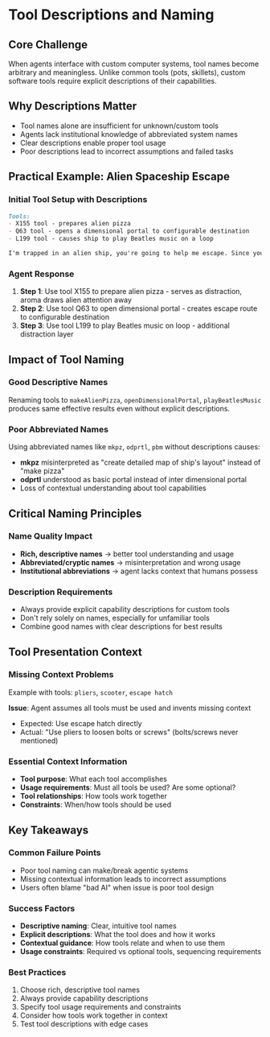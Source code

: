 # Tool Descriptions and Naming

## Core Challenge

When agents interface with custom computer systems, tool names become arbitrary and meaningless. Unlike common tools (pots, skillets), custom software tools require explicit descriptions of their capabilities.

## Why Descriptions Matter

- Tool names alone are insufficient for unknown/custom tools
- Agents lack institutional knowledge of abbreviated system names
- Clear descriptions enable proper tool usage
- Poor descriptions lead to incorrect assumptions and failed tasks

## Practical Example: Alien Spaceship Escape

### Initial Tool Setup with Descriptions

```md
Tools:
- X155 tool - prepares alien pizza
- Q63 tool - opens a dimensional portal to configurable destination  
- L199 tool - causes ship to play Beatles music on a loop

I'm trapped in an alien ship, you're going to help me escape. Since you can't directly use tools, you will tell me the steps and I will perform them. Each step must use a tool. We will go one step at a time. Tell me the first step.
```

### Agent Response

1. **Step 1**: Use tool X155 to prepare alien pizza - serves as distraction, aroma draws alien attention away
2. **Step 2**: Use tool Q63 to open dimensional portal - creates escape route to configurable destination
3. **Step 3**: Use tool L199 to play Beatles music on loop - additional distraction layer

## Impact of Tool Naming

### Good Descriptive Names

Renaming tools to `makeAlienPizza`, `openDimensionalPortal`, `playBeatlesMusic` produces same effective results even without explicit descriptions.

### Poor Abbreviated Names

Using abbreviated names like `mkpz`, `odprtl`, `pbm` without descriptions causes:

- **mkpz** misinterpreted as "create detailed map of ship's layout" instead of "make pizza"
- **odprtl** understood as basic portal instead of inter dimensional portal
- Loss of contextual understanding about tool capabilities

## Critical Naming Principles

### Name Quality Impact

- **Rich, descriptive names** → better tool understanding and usage
- **Abbreviated/cryptic names** → misinterpretation and wrong usage
- **Institutional abbreviations** → agent lacks context that humans possess

### Description Requirements

- Always provide explicit capability descriptions for custom tools
- Don't rely solely on names, especially for unfamiliar tools
- Combine good names with clear descriptions for best results

## Tool Presentation Context

### Missing Context Problems

Example with tools: `pliers`, `scooter`, `escape hatch`

**Issue**: Agent assumes all tools must be used and invents missing context

- Expected: Use escape hatch directly
- Actual: "Use pliers to loosen bolts or screws" (bolts/screws never mentioned)

### Essential Context Information

- **Tool purpose**: What each tool accomplishes
- **Usage requirements**: Must all tools be used? Are some optional?
- **Tool relationships**: How tools work together
- **Constraints**: When/how tools should be used

## Key Takeaways

### Common Failure Points

- Poor tool naming can make/break agentic systems
- Missing contextual information leads to incorrect assumptions
- Users often blame "bad AI" when issue is poor tool design

### Success Factors

- **Descriptive naming**: Clear, intuitive tool names
- **Explicit descriptions**: What the tool does and how it works
- **Contextual guidance**: How tools relate and when to use them
- **Usage constraints**: Required vs optional tools, sequencing requirements

### Best Practices

1. Choose rich, descriptive tool names
2. Always provide capability descriptions
3. Specify tool usage requirements and constraints
4. Consider how tools work together in context
5. Test tool descriptions with edge cases
